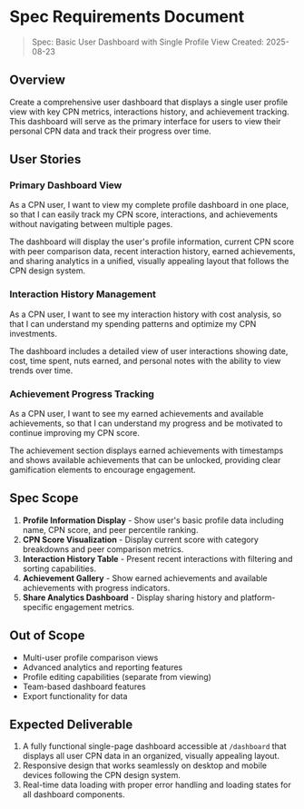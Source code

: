 # Spec Requirements Document

> Spec: Basic User Dashboard with Single Profile View
> Created: 2025-08-23

## Overview

Create a comprehensive user dashboard that displays a single user profile view with key CPN metrics, interactions history, and achievement tracking. This dashboard will serve as the primary interface for users to view their personal CPN data and track their progress over time.

## User Stories

### Primary Dashboard View

As a CPN user, I want to view my complete profile dashboard in one place, so that I can easily track my CPN score, interactions, and achievements without navigating between multiple pages.

The dashboard will display the user's profile information, current CPN score with peer comparison data, recent interaction history, earned achievements, and sharing analytics in a unified, visually appealing layout that follows the CPN design system.

### Interaction History Management

As a CPN user, I want to see my interaction history with cost analysis, so that I can understand my spending patterns and optimize my CPN investments.

The dashboard includes a detailed view of user interactions showing date, cost, time spent, nuts earned, and personal notes with the ability to view trends over time.

### Achievement Progress Tracking

As a CPN user, I want to see my earned achievements and available achievements, so that I can understand my progress and be motivated to continue improving my CPN score.

The achievement section displays earned achievements with timestamps and shows available achievements that can be unlocked, providing clear gamification elements to encourage engagement.

## Spec Scope

1. **Profile Information Display** - Show user's basic profile data including name, CPN score, and peer percentile ranking.
2. **CPN Score Visualization** - Display current score with category breakdowns and peer comparison metrics.
3. **Interaction History Table** - Present recent interactions with filtering and sorting capabilities.
4. **Achievement Gallery** - Show earned achievements and available achievements with progress indicators.
5. **Share Analytics Dashboard** - Display sharing history and platform-specific engagement metrics.

## Out of Scope

- Multi-user profile comparison views
- Advanced analytics and reporting features
- Profile editing capabilities (separate from viewing)
- Team-based dashboard features
- Export functionality for data

## Expected Deliverable

1. A fully functional single-page dashboard accessible at `/dashboard` that displays all user CPN data in an organized, visually appealing layout.
2. Responsive design that works seamlessly on desktop and mobile devices following the CPN design system.
3. Real-time data loading with proper error handling and loading states for all dashboard components.